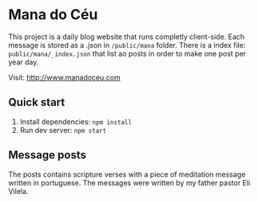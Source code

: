 # Mana do Céu
This project is a daily blog website that runs completly client-side. Each message is stored as a .json in `/public/mana` folder.
There is a index file: `public/mana/_index.json` that list ao posts in order to make one post per year day.

Visit: http://www.manadoceu.com

## Quick start
1. Install dependencies: `npm install`
2. Run dev server: `npm start`

## Message posts
The posts contains scripture verses with a piece of meditation message written in portuguese.
The messages were written by my father pastor Eli Vilela.

